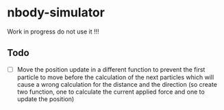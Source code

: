 # nbody-simulator

Work in progress do not use it !!!

## Todo

- [ ] Move the position update in a different function to prevent the first particle to move before the calculation of
  the next particles which will cause a wrong calculation for the distance and the direction (so create two function,
  one to calculate the current applied force and one to update the position)

